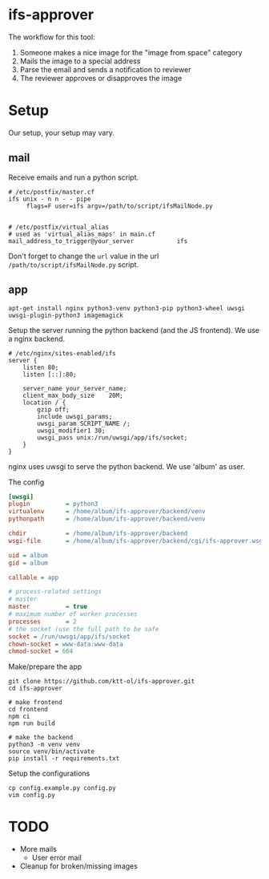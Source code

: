 # ifs-approver

The workflow for this tool:

1.  Someone makes a nice image for the "image from space" category
2.  Mails the image to a special address
3.  Parse the email and sends a notification to reviewer
4.  The reviewer approves or disapproves the image

# Setup

Our setup, your setup may vary.

## mail

Receive emails and run a python script. 

    # /etc/postfix/master.cf
    ifs unix - n n - - pipe
         flags=F user=ifs argv=/path/to/script/ifsMailNode.py


    # /etc/postfix/virtual_alias
    # used as 'virtual_alias_maps' in main.cf
    mail_address_to_trigger@your_server            ifs
    
Don't forget to change the ```url``` value in the url ```/path/to/script/ifsMailNode.py``` script.

## app

```shell
apt-get install nginx python3-venv python3-pip python3-wheel uwsgi uwsgi-plugin-python3 imagemagick
```

Setup the server running the python backend (and the JS frontend). We use a nginx backend.

    # /etc/nginx/sites-enabled/ifs
    server {
        listen 80;
        listen [::]:80;
    
        server_name your_server_name;
        client_max_body_size    20M;
        location / {
            gzip off;
            include uwsgi_params;
            uwsgi_param SCRIPT_NAME /;
            uwsgi_modifier1 30;
            uwsgi_pass unix:/run/uwsgi/app/ifs/socket;
        }
    }

nginx uses uwsgi to serve the python backend. We use 'album' as user. 
    
The config    
```ini
[uwsgi]
plugin          = python3
virtualenv      = /home/album/ifs-approver/backend/venv
pythonpath      = /home/album/ifs-approver/backend/venv

chdir           = /home/album/ifs-approver/backend
wsgi-file       = /home/album/ifs-approver/backend/cgi/ifs-approver.wsgi.py

uid = album
gid = album

callable = app

# process-related settings
# master
master          = true
# maximum number of worker processes
processes       = 2
# the socket (use the full path to be safe
socket = /run/uwsgi/app/ifs/socket
chown-socket = www-data:www-data
chmod-socket = 664
```

Make/prepare the app

```shell
git clone https://github.com/ktt-ol/ifs-approver.git
cd ifs-approver

# make frontend
cd frontend
npm ci
npm run build

# make the backend
python3 -m venv venv
source venv/bin/activate
pip install -r requirements.txt
```

Setup the configurations

    cp config.example.py config.py
    vim config.py
    
# TODO

* More mails
    * User error mail
* Cleanup for broken/missing images

